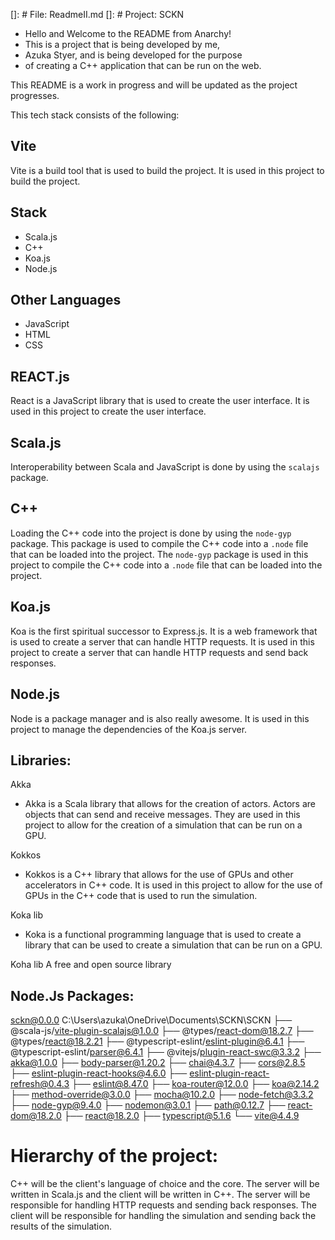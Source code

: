 []: # File: ReadmeII.md
[]: # Project: SCKN

* Hello and Welcome to the README from Anarchy! 
* This is a project that is being developed by me,
* Azuka Styer, and is being developed for the purpose
* of creating a C++ application that can be run on the web.

This README is a work in progress and will be updated as the project progresses.

This tech stack consists of the following:

## Vite

Vite is a build tool that is used to build the project. It is used in this project to build the project.

## Stack

- Scala.js
- C++
- Koa.js
- Node.js

## Other Languages

- JavaScript
- HTML
- CSS

## REACT.js

React is a JavaScript library that is used to create the user interface. It is used in this project to create the user interface.

## Scala.js

Interoperability between Scala and JavaScript is done by using the `scalajs` package.

## C++

Loading the C++ code into the project is done by using the `node-gyp` package. This package is used to compile the C++ code into a `.node` file that can be loaded into the project. The `node-gyp` package is used in this project to compile the C++ code into a `.node` file that can be loaded into the project.

## Koa.js

Koa is the first spiritual successor to Express.js. It is a web framework that is used to create a server that can handle HTTP requests. It is used in this project to create a server that can handle HTTP requests and send back responses.

## Node.js

Node is a package manager and is also really awesome. It is used in this project to manage the dependencies of the Koa.js server.

## Libraries:

Akka
- Akka is a Scala library that allows for the creation of actors. Actors are objects that can send and receive messages. They are used in this project to allow for the creation of a simulation that can be run on a GPU.

Kokkos
- Kokkos is a C++ library that allows for the use of GPUs and other accelerators in C++ code. It is used in this project to allow for the use of GPUs in the C++ code that is used to run the simulation.

Koka lib
- Koka is a functional programming language that is used to create a library that can be used to create a simulation that can be run on a GPU.

Koha lib
A free and open source library

## Node.Js Packages:

sckn@0.0.0 C:\Users\azuka\OneDrive\Documents\SCKN\SCKN
├── @scala-js/vite-plugin-scalajs@1.0.0
├── @types/react-dom@18.2.7
├── @types/react@18.2.21
├── @typescript-eslint/eslint-plugin@6.4.1
├── @typescript-eslint/parser@6.4.1
├── @vitejs/plugin-react-swc@3.3.2
├── akka@1.0.0
├── body-parser@1.20.2
├── chai@4.3.7
├── cors@2.8.5
├── eslint-plugin-react-hooks@4.6.0
├── eslint-plugin-react-refresh@0.4.3
├── eslint@8.47.0
├── koa-router@12.0.0
├── koa@2.14.2
├── method-override@3.0.0
├── mocha@10.2.0
├── node-fetch@3.3.2
├── node-gyp@9.4.0
├── nodemon@3.0.1
├── path@0.12.7
├── react-dom@18.2.0
├── react@18.2.0
├── typescript@5.1.6
└── vite@4.4.9

# Hierarchy of the project:

C++ will be the client's language of choice and the core.
 The server will be written in Scala.js and the client will be written in C++.
 The server will be responsible for handling HTTP requests and sending back responses. 
 The client will be responsible for handling the simulation and sending back the results of the simulation.
